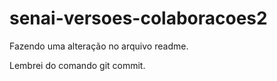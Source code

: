 # senai-versoes-colaboracoes2

Fazendo uma alteração no arquivo readme.

Lembrei do comando git commit.